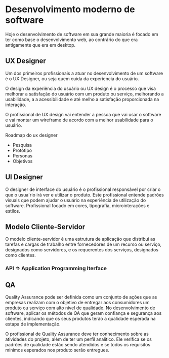 # Desenvolvimento moderno de software

Hoje o desenvolvimento de software em sua grande maioria é focado em ter como base o desenvolvimento web, ao contrário do que era antigamente que era em desktop.

## UX Designer

Um dos primeiros profissionais a atuar no desenvolvimento de um software é o UX Designer, ou seja quem cuida da experiencia do usuário.

O design da experiência do usuário ou UX design é o processo que visa melhorar a satisfação do usuário com um produto ou serviço, melhorando a usabilidade, a a acessibilidade e até melho a satisfação proporcionada na interação.

O profissional de UX design vai entender a pessoa que vai usar o software e vai montar um wireframe de acordo com a melhor usabilidade para o usuário.

Roadmap do ux designer
* Pesquisa
* Protótipo
* Personas
* Objetivos

## UI Designer

O designer de interface do usuário é o profissional responsável por criar o que o usua´rio irá ver e utilizar o produto. Este profissional entende padrões visuais que podem ajudar o usuário na experiência de utilização do software.
Profissional focado em cores, tipografia, microinterações e estilos.

## Modelo Cliente-Servidor

O modelo cliente-servidor é uma estrutura de aplicação que distribui as tarefas e cargas de trabalho entre fornecedores de um recurso ou serviço, designados como servidores, e os requerentes dos serviços, designados como clientes.

### API => Application Programming Iterface

## QA

Quality Assurance pode ser definida como um conjunto de ações que as empresas realizam com o objetivo de entregar aos consumidores um produto ou serviço com alto nível de qualidade. No desenvolvimento de software, aplicar os métodos de QA que geram confiança e segurança aos clientes, indicando que os seus produtos terão a qualidade esperada na estapa de implementação.

O profissional de Quality Assurance deve ter conhecimento sobre as atividades do projeto, além de ter um perfil analítico. Ele verifica se os padrões de qualidade estão sendo atendidos e se todos os requisitos mínimos esperados nos produto serão entregues.